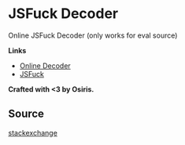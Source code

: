 # JSFuck Decoder
Online JSFuck Decoder (only works for eval source) 

**Links**
- [Online Decoder](http://enkhee-Osiris.github.io/Decoder-JSFuck)
- [JSFuck](http://www.jsfuck.com)

**Crafted with <3 by Osiris.**

## Source
[stackexchange](http://codegolf.stackexchange.com/questions/28714/convert-jsfuck-to-normal-js)
